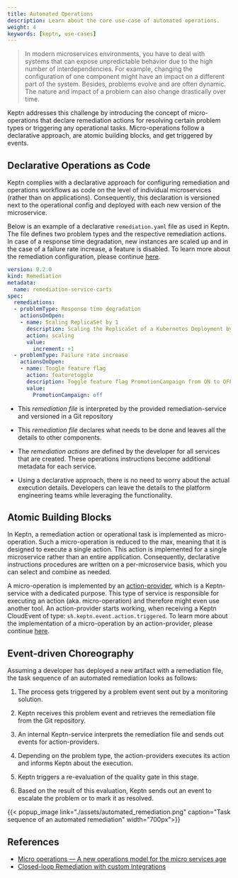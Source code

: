 ```yaml
---
title: Automated Operations
description: Learn about the core use-case of automated operations.
weight: 4
keywords: [keptn, use-cases]
---
```


> In modern microservices environments, you have to deal with systems that can expose unpredictable behavior due to the high number of interdependencies. For example, changing the configuration of one component might have an impact on a different part of the system. Besides, problems evolve and are often dynamic. The nature and impact of a problem can also change drastically over time.

Keptn addresses this challenge by introducing the concept of micro-operations that declare remediation actions for resolving certain problem types or triggering any operational tasks. Micro-operations follow a declarative approach, are atomic building blocks, and get triggered by events.

## Declarative Operations as Code

Keptn complies with a declarative approach for configuring remediation and operations workflows as code on the level of individual microservices (rather than on applications). Consequently, this declaration is versioned next to the operational config and deployed with each new version of the microservice.

Below is an example of a declarative `remediation.yaml` file as used in Keptn. The file defines two problem types and the respective remediation actions. In case of a response time degradation, new instances are scaled up and in the case of a failure rate increase, a feature is disabled. To learn more about the remediation configuration, please continue [here](../../0.15.x/automated_operations/remediation). 

```yaml
version: 0.2.0
kind: Remediation
metadata:
  name: remediation-service-carts
spec:
  remediations:  
  - problemType: Response time degradation
    actionsOnOpen:
    - name: Scaling ReplicaSet by 1
      description: Scaling the ReplicaSet of a Kubernetes Deployment by 1
      action: scaling
      value: 
        increment: +1
  - problemType: Failure rate increase
    actionsOnOpen:
    - name: Toogle feature flag
      action: featuretoggle
      description: Toggle feature flag PromotionCampaign from ON to OFF.
      value: 
        PromotionCampaign: off
```

* This *remediation file* is interpreted by the provided remediation-service and versioned in a Git repository

* This *remediation file* declares what needs to be done and leaves all the details to other components.

* The *remediation actions* are defined by the developer for all services that are created. These operations instructions become additional metadata for each service.

* Using a declarative approach, there is no need to worry about the actual execution details. Developers can leave the details to the platform engineering teams while leveraging the functionality.

## Atomic Building Blocks

In Keptn, a remediation action or operational task is implemented as micro-operation. Such a micro-operation is reduced to the max, meaning that it is designed to execute a single action. This action is implemented for a single microservice rather than an entire application. Consequently, declarative instructions procedures are written on a per-microservice basis, which you can select and combine as needed.

A micro-operation is implemented by an [action-provider](../../0.15.x/integrations/custom_integration/), which is a Keptn-service with a dedicated purpose. This type of service is responsible for executing an action (aka. micro-operation) and therefore might even use another tool. An action-provider starts working, when receiving a Keptn CloudEvent of type: `sh.keptn.event.action.triggered`. To learn more about the implementation of a micro-operation by an action-provider, please continue [here](../../0.15.x/automated_operations/action-provider). 

## Event-driven Choreography

Assuming a developer has deployed a new artifact with a remediation file, the task sequence of an automated remediation looks as follows:

1. The process gets triggered by a problem event sent out by a monitoring solution.

1. Keptn receives this problem event and retrieves the remediation file from the Git repository.

1. An internal Keptn-service interprets the remediation file and sends out events for action-providers. 

1. Depending on the problem type, the action-providers executes its action and informs Keptn about the execution. 

1. Keptn triggers a re-evaluation of the quality gate in this stage. 

1. Based on the result of this evaluation, Keptn sends out an event to escalate the problem or to mark it as resolved.

  {{< popup_image
  link="./assets/automated_remediation.png"
  caption="Task sequence of an automated remediation"
  width="700px">}}

## References

- [Micro operations — A new operations model for the micro services age](https://medium.com/@alois.reitbauer_97826/micro-operations-a-new-operations-model-for-the-micro-services-age-e29cd1bbd0cd)
- [Closed-loop Remediation with custom Integrations](https://medium.com/keptn/closed-loop-remediation-with-custom-integrations-43bde377b796)
